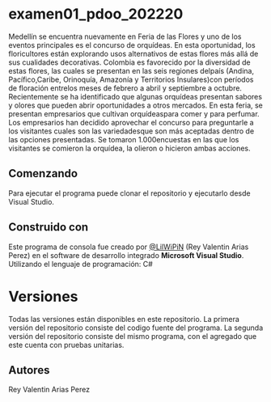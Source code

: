 # examen01_pdoo_202220
Medellín se encuentra nuevamente en Feria de las Flores y uno de los eventos principales es el concurso de orquídeas. En esta oportunidad, los floricultores están explorando usos alternativos de estas flores más allá de sus cualidades decorativas.
Colombia es favorecido por la diversidad de estas flores, las cuales se presentan en las seis regiones delpaís (Andina, Pacífico,Caribe, Orinoquía, Amazonía y Territorios Insulares)con períodos de floración entrelos meses de febrero a abril y septiembre a octubre.
Recientemente  se  ha  identificado  que  algunas  orquídeas  presentan  sabores  y  olores  que  pueden  abrir oportunidades  a  otros  mercados.  En  esta  feria,  se  presentan  empresarios  que  cultivan  orquídeaspara comer y para perfumar.
Los  empresarios  han  decidido  aprovechar el  concurso  para  preguntarle  a  los  visitantes  cuales  son  las variedadesque son más aceptadas dentro de las opciones presentadas. Se tomaron 1.000encuestas en las que los visitantes se comieron la orquídea, la olieron o hicieron ambas acciones.

## Comenzando
Para ejecutar el programa puede clonar el repositorio y ejecutarlo desde Visual Studio.

## Construido con
Este programa de consola fue creado por [@LilWiPiN](https://github.com/jdrodas) (Rey Valentin Arias Perez) en el software de desarrollo integrado **Microsoft Visual Studio**.
Utilizando el lenguaje de programación:
C#

# Versiones
Todas las versiones están disponibles en este repositorio.
La primera versión del repositorio consiste del codigo fuente del programa.
La segunda versión del repositorio consiste del mismo programa, con el agregado que este cuenta con pruebas unitarias.

## Autores
Rey Valentin Arias Perez
